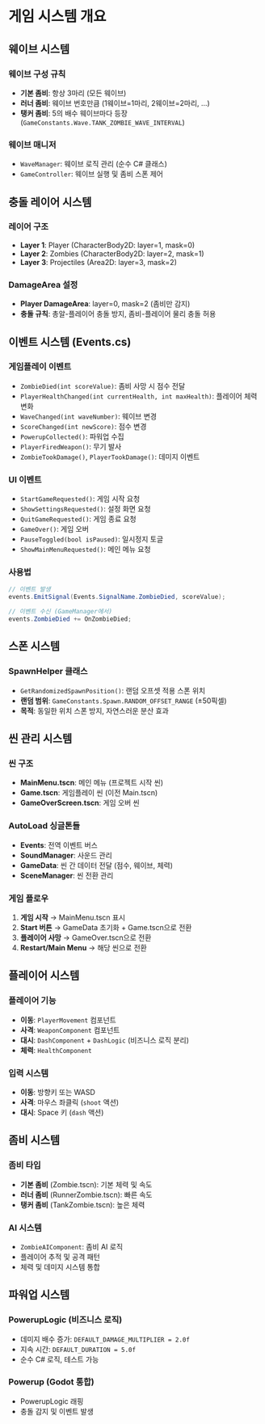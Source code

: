# 게임 시스템 개요

## 웨이브 시스템

### 웨이브 구성 규칙
- **기본 좀비**: 항상 3마리 (모든 웨이브)
- **러너 좀비**: 웨이브 번호만큼 (1웨이브=1마리, 2웨이브=2마리, ...)
- **탱커 좀비**: 5의 배수 웨이브마다 등장 (`GameConstants.Wave.TANK_ZOMBIE_WAVE_INTERVAL`)

### 웨이브 매니저
- `WaveManager`: 웨이브 로직 관리 (순수 C# 클래스)
- `GameController`: 웨이브 실행 및 좀비 스폰 제어

## 충돌 레이어 시스템

### 레이어 구조
- **Layer 1**: Player (CharacterBody2D: layer=1, mask=0)
- **Layer 2**: Zombies (CharacterBody2D: layer=2, mask=1)  
- **Layer 3**: Projectiles (Area2D: layer=3, mask=2)

### DamageArea 설정
- **Player DamageArea**: layer=0, mask=2 (좀비만 감지)
- **충돌 규칙**: 총알-플레이어 충돌 방지, 좀비-플레이어 물리 충돌 허용

## 이벤트 시스템 (Events.cs)

### 게임플레이 이벤트
- `ZombieDied(int scoreValue)`: 좀비 사망 시 점수 전달
- `PlayerHealthChanged(int currentHealth, int maxHealth)`: 플레이어 체력 변화
- `WaveChanged(int waveNumber)`: 웨이브 변경
- `ScoreChanged(int newScore)`: 점수 변경
- `PowerupCollected()`: 파워업 수집
- `PlayerFiredWeapon()`: 무기 발사
- `ZombieTookDamage()`, `PlayerTookDamage()`: 데미지 이벤트

### UI 이벤트
- `StartGameRequested()`: 게임 시작 요청
- `ShowSettingsRequested()`: 설정 화면 요청
- `QuitGameRequested()`: 게임 종료 요청
- `GameOver()`: 게임 오버
- `PauseToggled(bool isPaused)`: 일시정지 토글
- `ShowMainMenuRequested()`: 메인 메뉴 요청

### 사용법
```csharp
// 이벤트 발생
events.EmitSignal(Events.SignalName.ZombieDied, scoreValue);

// 이벤트 수신 (GameManager에서)
events.ZombieDied += OnZombieDied;
```

## 스폰 시스템

### SpawnHelper 클래스
- `GetRandomizedSpawnPosition()`: 랜덤 오프셋 적용 스폰 위치
- **랜덤 범위**: `GameConstants.Spawn.RANDOM_OFFSET_RANGE` (±50픽셀)
- **목적**: 동일한 위치 스폰 방지, 자연스러운 분산 효과

## 씬 관리 시스템

### 씬 구조
- **MainMenu.tscn**: 메인 메뉴 (프로젝트 시작 씬)
- **Game.tscn**: 게임플레이 씬 (이전 Main.tscn)
- **GameOverScreen.tscn**: 게임 오버 씬

### AutoLoad 싱글톤들
- **Events**: 전역 이벤트 버스
- **SoundManager**: 사운드 관리
- **GameData**: 씬 간 데이터 전달 (점수, 웨이브, 체력)
- **SceneManager**: 씬 전환 관리

### 게임 플로우
1. **게임 시작** → MainMenu.tscn 표시
2. **Start 버튼** → GameData 초기화 + Game.tscn으로 전환
3. **플레이어 사망** → GameOver.tscn으로 전환
4. **Restart/Main Menu** → 해당 씬으로 전환

## 플레이어 시스템

### 플레이어 기능
- **이동**: `PlayerMovement` 컴포넌트
- **사격**: `WeaponComponent` 컴포넌트
- **대시**: `DashComponent` + `DashLogic` (비즈니스 로직 분리)
- **체력**: `HealthComponent`

### 입력 시스템
- **이동**: 방향키 또는 WASD
- **사격**: 마우스 좌클릭 (`shoot` 액션)
- **대시**: Space 키 (`dash` 액션)

## 좀비 시스템

### 좀비 타입
- **기본 좀비** (Zombie.tscn): 기본 체력 및 속도
- **러너 좀비** (RunnerZombie.tscn): 빠른 속도
- **탱커 좀비** (TankZombie.tscn): 높은 체력

### AI 시스템
- `ZombieAIComponent`: 좀비 AI 로직
- 플레이어 추적 및 공격 패턴
- 체력 및 데미지 시스템 통합

## 파워업 시스템

### PowerupLogic (비즈니스 로직)
- 데미지 배수 증가: `DEFAULT_DAMAGE_MULTIPLIER = 2.0f`
- 지속 시간: `DEFAULT_DURATION = 5.0f`
- 순수 C# 로직, 테스트 가능

### Powerup (Godot 통합)
- PowerupLogic 래핑
- 충돌 감지 및 이벤트 발생